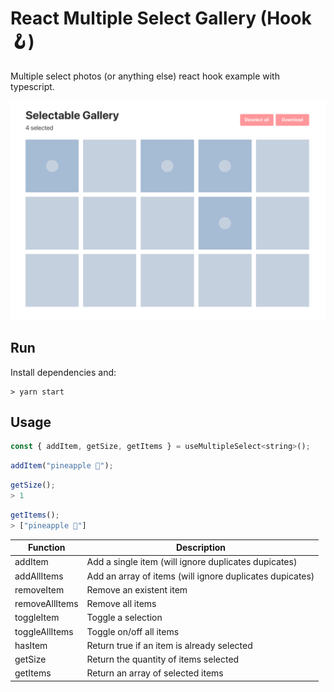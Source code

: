 # React Multiple Select Gallery (Hook 🪝)

Multiple select photos (or anything else) react hook example with typescript.

![Screen preview](preview.png?raw=true "Multiple Select Gallery")

## Run

Install dependencies and:

```shell
> yarn start
```

## Usage

```js
const { addItem, getSize, getItems } = useMultipleSelect<string>();
```

```js
addItem("pineapple 🍍");
```

```js
getSize();
> 1
```

```js
getItems();
> ["pineapple 🍍"]
```

| Function       | Description                                              |
| -------------- | -------------------------------------------------------- |
| addItem        | Add a single item (will ignore duplicates dupicates)     |
| addAllItems    | Add an array of items (will ignore duplicates dupicates) |
| removeItem     | Remove an existent item                                  |
| removeAllItems | Remove all items                                         |
| toggleItem     | Toggle a selection                                       |
| toggleAllItems | Toggle on/off all items                                  |
| hasItem        | Return true if an item is already selected               |
| getSize        | Return the quantity of items selected                    |
| getItems       | Return an array of selected items                        |
